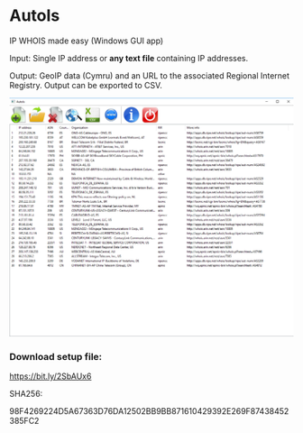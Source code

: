 # AutoIs
IP WHOIS made easy (Windows GUI app)

Input: Single IP address or **any text file** containing IP addresses.

Output: GeoIP data (Cymru) and an URL to the associated Regional Internet Registry.
Output can be exported to CSV.


![alt text](https://raw.githubusercontent.com/s4vgR/AutoIs/master/media/Screenshot_1.png)


### **Download** setup file:

https://bit.ly/2SbAUx6

SHA256:

98F4269224D5A67363D76DA12502BB9BB871610429392E269F87438452385FC2
